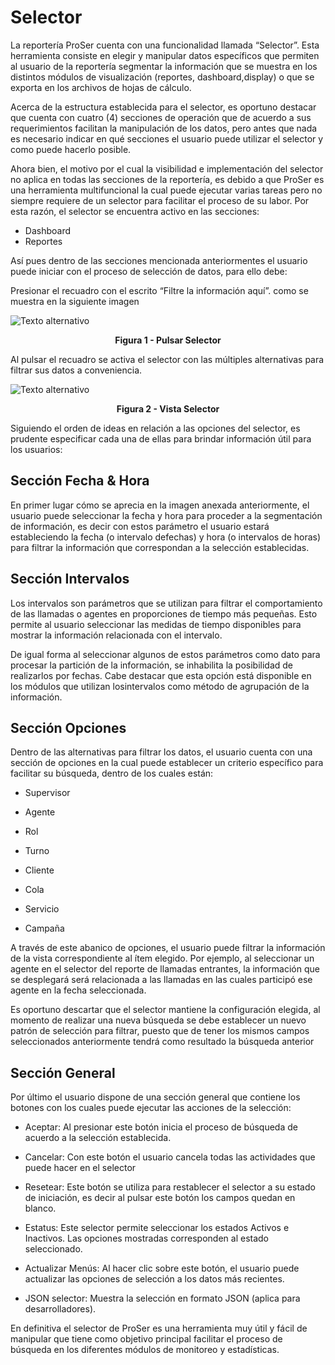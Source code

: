 

# Selector
La reportería ProSer cuenta con una funcionalidad llamada “Selector”. Esta herramienta consiste en elegir y manipular datos específicos que permiten al usuario de la reportería segmentar la información que se muestra en los distintos módulos de visualización (reportes, dashboard,display) o que se exporta en los archivos de hojas de cálculo.

Acerca de la estructura establecida para el selector, es oportuno destacar que cuenta con cuatro (4) secciones de operación que de acuerdo a sus requerimientos facilitan la manipulación de los datos, pero antes que nada es necesario indicar en qué secciones el usuario puede utilizar el selector y como puede hacerlo posible.

Ahora bien, el motivo por el cual la visibilidad e implementación del selector no aplica en todas las secciones de la reportería, es debido a que ProSer es una herramienta multifuncional la cual puede ejecutar varias tareas pero no siempre requiere de un selector para facilitar el proceso de su labor. Por esta razón, el selector se encuentra activo en las secciones:

- Dashboard
- Reportes

Así pues dentro de las secciones mencionada anteriormentes el usuario puede iniciar con el proceso de selección de datos, para ello debe:


Presionar el recuadro con el escrito “Filtre la información aquí”. como se muestra en la siguiente imagen

![Texto alternativo](/img/08-selector/01-selector/pulsar-selector.jpg)

**<center>Figura 1 - Pulsar Selector </center>**

Al pulsar el recuadro se activa el selector con las múltiples alternativas para filtrar sus datos a conveniencia.

![Texto alternativo](/img/08-selector/01-selector/vista-selector.jpg)

**<center>Figura 2 - Vista Selector </center>**

Siguiendo el orden de ideas en relación a las opciones del selector, es prudente especificar cada una de ellas para brindar información útil para los usuarios:

## Sección Fecha & Hora
En primer lugar cómo se aprecia en la imagen anexada anteriormente, el usuario puede seleccionar la fecha y hora para proceder a la segmentación de información, es decir con estos parámetro el usuario estará estableciendo la fecha (o intervalo defechas) y hora (o intervalos de horas) para filtrar la información que correspondan a la
selección establecidas.

## Sección Intervalos
Los intervalos son parámetros que se utilizan para filtrar el comportamiento de las llamadas o agentes en proporciones de tiempo más pequeñas. Esto permite al usuario seleccionar las medidas de tiempo disponibles para mostrar la información relacionada con el intervalo.

De igual forma al seleccionar algunos de estos parámetros como dato para procesar la partición de la información, se inhabilita la posibilidad de realizarlos por fechas. Cabe destacar que esta opción está disponible en los módulos que utilizan losintervalos como método de agrupación de la información.

## Sección Opciones
Dentro de las alternativas para filtrar los datos, el usuario cuenta con una sección de opciones en la cual puede establecer un criterio específico para facilitar su búsqueda, dentro de los cuales están:

- Supervisor

- Agente

- Rol

- Turno

- Cliente

- Cola

- Servicio

- Campaña

A través de este abanico de opciones, el usuario puede filtrar la información de la vista correspondiente al ítem elegido. Por ejemplo, al seleccionar un agente en el selector del reporte de llamadas entrantes, la información que se desplegará será relacionada a las llamadas en las cuales participó ese agente en la fecha seleccionada.

Es oportuno descartar que el selector mantiene la configuración elegida, al momento de realizar una nueva búsqueda se debe establecer un nuevo patrón de selección para filtrar, puesto que de tener los mismos campos seleccionados anteriormente tendrá como resultado la búsqueda anterior

## Sección General
Por último el usuario dispone de una sección general que contiene los botones con los cuales puede ejecutar las acciones de la selección:

- Aceptar: Al presionar este botón inicia el proceso de búsqueda de acuerdo a la selección establecida.

- Cancelar: Con este botón el usuario cancela todas las actividades que puede hacer en el selector

- Resetear: Este botón se utiliza para restablecer el selector a su estado de iniciación, es decir al pulsar este botón los campos quedan en blanco.

- Estatus: Este selector permite seleccionar los estados Activos e Inactivos. Las opciones mostradas corresponden al estado seleccionado.

- Actualizar Menús: Al hacer clic sobre este botón, el usuario puede actualizar las opciones de selección a los datos más recientes.

- JSON selector: Muestra la selección en formato JSON (aplica para desarrolladores).

En definitiva el selector de ProSer es una herramienta muy útil y fácil de manipular que tiene como objetivo principal facilitar el proceso de búsqueda en los diferentes módulos de monitoreo y estadísticas.

